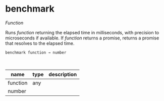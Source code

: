 # benchmark

_Function_

Runs _function_ returning the elapsed time in milliseconds, with precision to microseconds if available. If _function_ returns a promise, returns a promise that resolves to the elapsed time.

<pre><code>benchmark function &rarr; number</code></pre>
<br>

| name | type | description |
|------|------|-------------|
|function|any||
|number|||


